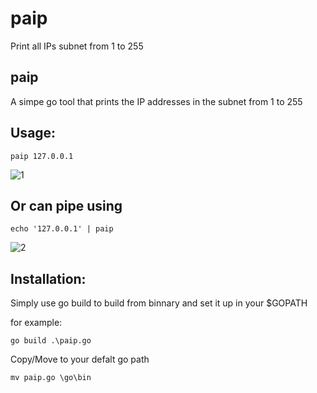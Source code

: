 # paip
Print all IPs subnet from 1 to 255

## paip
A simpe go tool that prints the IP addresses in the subnet from 1 to 255

## Usage:

```
paip 127.0.0.1
```
![1](https://github.com/computerauditor/paip/assets/117805200/5107a431-c8f0-4b29-87cd-4cde6f825162)

## Or can pipe using

```
echo '127.0.0.1' | paip  
```
![2](https://github.com/computerauditor/paip/assets/117805200/94193d05-fa4d-4998-af0c-f7563a4e7afa)


## Installation:

Simply use go build to build from binnary and set it up in your $GOPATH 

for example:

```
go build .\paip.go
```
Copy/Move to your defalt go path

```
mv paip.go \go\bin
```
